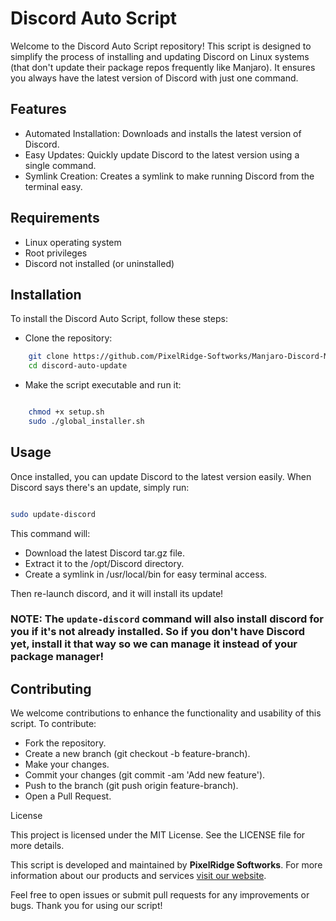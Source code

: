 # Discord Auto Script

Welcome to the Discord Auto Script repository! This script is designed to simplify the process of installing and updating Discord on Linux systems (that don't update their package repos frequently like Manjaro). It ensures you always have the latest version of Discord with just one command.

## Features

   - Automated Installation: Downloads and installs the latest version of Discord.
   - Easy Updates: Quickly update Discord to the latest version using a single command.
   - Symlink Creation: Creates a symlink to make running Discord from the terminal easy.

## Requirements

   - Linux operating system
   - Root privileges
   - Discord not installed (or uninstalled)

## Installation

To install the Discord Auto Script, follow these steps:

   - Clone the repository:

```bash
    git clone https://github.com/PixelRidge-Softworks/Manjaro-Discord-Manager.git
    cd discord-auto-update
```

   - Make the script executable and run it:

```bash

    chmod +x setup.sh
    sudo ./global_installer.sh
```

## Usage

Once installed, you can update Discord to the latest version easily. When Discord says there's an update, simply run:

```bash

sudo update-discord
```

This command will:

   - Download the latest Discord tar.gz file.
   - Extract it to the /opt/Discord directory.
   - Create a symlink in /usr/local/bin for easy terminal access.

Then re-launch discord, and it will install its update!

### NOTE: The `update-discord` command will also install discord for you if it's not already installed. So if you don't have Discord yet, install it that way so we can manage it instead of your package manager!

## Contributing

We welcome contributions to enhance the functionality and usability of this script. To contribute:

   - Fork the repository.
   - Create a new branch (git checkout -b feature-branch).
   - Make your changes.
   - Commit your changes (git commit -am 'Add new feature').
   - Push to the branch (git push origin feature-branch).
   - Open a Pull Request.

License

This project is licensed under the MIT License. See the LICENSE file for more details.

This script is developed and maintained by **PixelRidge Softworks**. For more information about our products and services [visit our website](https://pixelridgesoftworks.com).

Feel free to open issues or submit pull requests for any improvements or bugs. Thank you for using our script!
